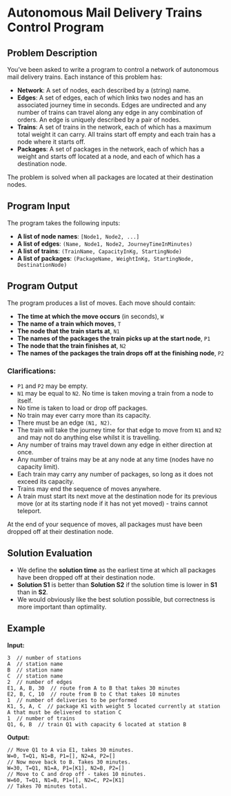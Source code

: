 
# Autonomous Mail Delivery Trains Control Program

## Problem Description

You’ve been asked to write a program to control a network of autonomous mail delivery trains. Each instance of this problem has:

- **Network**: A set of nodes, each described by a (string) name.
- **Edges**: A set of edges, each of which links two nodes and has an associated journey time in seconds. Edges are undirected and any number of trains can travel along any edge in any combination of orders. An edge is uniquely described by a pair of nodes.
- **Trains**: A set of trains in the network, each of which has a maximum total weight it can carry. All trains start off empty and each train has a node where it starts off.
- **Packages**: A set of packages in the network, each of which has a weight and starts off located at a node, and each of which has a destination node.

The problem is solved when all packages are located at their destination nodes.

## Program Input

The program takes the following inputs:

- **A list of node names**: `[Node1, Node2, ...]`
- **A list of edges**: `(Name, Node1, Node2, JourneyTimeInMinutes)`
- **A list of trains**: `(TrainName, CapacityInKg, StartingNode)`
- **A list of packages**: `(PackageName, WeightInKg, StartingNode, DestinationNode)`

## Program Output

The program produces a list of moves. Each move should contain:

- **The time at which the move occurs** (in seconds), `W`
- **The name of a train which moves**, `T`
- **The node that the train starts at**, `N1`
- **The names of the packages the train picks up at the start node**, `P1`
- **The node that the train finishes at**, `N2`
- **The names of the packages the train drops off at the finishing node**, `P2`

### Clarifications:

- `P1` and `P2` may be empty.
- `N1` may be equal to `N2`. No time is taken moving a train from a node to itself.
- No time is taken to load or drop off packages.
- No train may ever carry more than its capacity.
- There must be an edge `(N1, N2)`.
- The train will take the journey time for that edge to move from `N1` and `N2` and may not do anything else whilst it is travelling.
- Any number of trains may travel down any edge in either direction at once.
- Any number of trains may be at any node at any time (nodes have no capacity limit).
- Each train may carry any number of packages, so long as it does not exceed its capacity.
- Trains may end the sequence of moves anywhere.
- A train must start its next move at the destination node for its previous move (or at its starting node if it has not yet moved) - trains cannot teleport.

At the end of your sequence of moves, all packages must have been dropped off at their destination node.

## Solution Evaluation

- We define the **solution time** as the earliest time at which all packages have been dropped off at their destination node.
- **Solution S1** is better than **Solution S2** if the solution time is lower in **S1** than in **S2**.
- We would obviously like the best solution possible, but correctness is more important than optimality.

## Example

**Input:**

```
3  // number of stations
A  // station name
B  // station name
C  // station name
2  // number of edges
E1, A, B, 30  // route from A to B that takes 30 minutes
E2, B, C, 10  // route from B to C that takes 10 minutes
1  // number of deliveries to be performed
K1, 5, A, C  // package K1 with weight 5 located currently at station A that must be delivered to station C
1  // number of trains
Q1, 6, B  // train Q1 with capacity 6 located at station B
```

**Output:**

```
// Move Q1 to A via E1, takes 30 minutes.
W=0, T=Q1, N1=B, P1=[], N2=A, P2=[]
// Now move back to B. Takes 30 minutes.
W=30, T=Q1, N1=A, P1=[K1], N2=B, P2=[]
// Move to C and drop off - takes 10 minutes.
W=60, T=Q1, N1=B, P1=[], N2=C, P2=[K1]
// Takes 70 minutes total.
```
